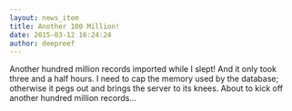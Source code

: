 ```yaml
---
layout: news_item
title: Another 100 Million!
date: 2015-03-12 16:24:24
author: deepreef
---
```


Another hundred million records imported while I slept! And it only took three and a half hours. I need to cap the memory used by the database; otherwise it pegs out and brings the server to its knees. About to kick off another hundred million records...
